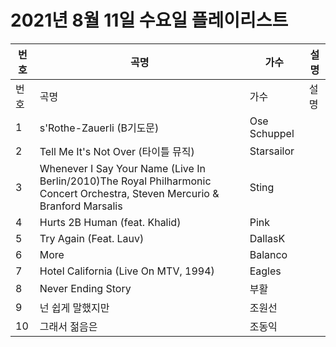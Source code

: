 # 2021년 8월 11일 수요일 플레이리스트

| 번호 | 곡명 | 가수 | 설명 |
|------|------|------|------|
| 번호 | 곡명 | 가수 | 설명 |
| 1 | s'Rothe-Zauerli (B기도문) | Ose Schuppel |  |
| 2 | Tell Me It's Not Over (타이틀 뮤직) | Starsailor |  |
| 3 | Whenever I Say Your Name (Live In Berlin/2010)The Royal Philharmonic Concert Orchestra, Steven Mercurio & Branford Marsalis | Sting |  |
| 4 | Hurts 2B Human (feat. Khalid) | Pink |  |
| 5 | Try Again (Feat. Lauv) | DallasK |  |
| 6 | More | Balanco |  |
| 7 | Hotel California (Live On MTV, 1994) | Eagles |  |
| 8 | Never Ending Story | 부활 |  |
| 9 | 넌 쉽게 말했지만 | 조원선 |  |
| 10 | 그래서 젊음은 | 조동익 |  |
